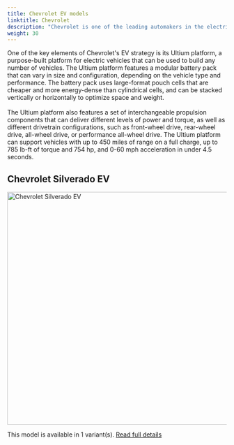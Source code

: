 ```yaml
---
title: Chevrolet EV models
linktitle: Chevrolet
description: "Chevrolet is one of the leading automakers in the electric vehicle (EV) market, with a vision to create a world with zero crashes, zero emissions, and zero congestion. The company is committed to providing EVs for everyone, from compact cars to full-size trucks, with a range of models that suit different needs and preferences."
weight: 30
---
```

One of the key elements of Chevrolet's EV strategy is its Ultium platform, a purpose-built platform for electric vehicles that can be used to build any number of vehicles. The Ultium platform features a modular battery pack that can vary in size and configuration, depending on the vehicle type and performance. The battery pack uses large-format pouch cells that are cheaper and more energy-dense than cylindrical cells, and can be stacked vertically or horizontally to optimize space and weight.<br /><br />The Ultium platform also features a set of interchangeable propulsion components that can deliver different levels of power and torque, as well as different drivetrain configurations, such as front-wheel drive, rear-wheel drive, all-wheel drive, or performance all-wheel drive. The Ultium platform can support vehicles with up to 450 miles of range on a full charge, up to 785 lb-ft of torque and 754 hp, and 0-60 mph acceleration in under 4.5 seconds.


## Chevrolet Silverado EV

<a href="silverado_ev"><img src="https://media.evkx.net/multimedia/models/chevrolet/silverado_ev/silverado_ev_4wt/main_1_st.jpg" width="800" height="533" alt="Chevrolet Silverado EV" ></a>

This model is available in 1 variant(s). 
[Read full details](silverado_ev/)
